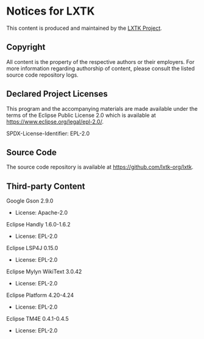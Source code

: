 # Notices for LXTK

This content is produced and maintained by the [LXTK Project](https://lxtk.org).

## Copyright

All content is the property of the respective authors or their employers.
For more information regarding authorship of content, please consult the
listed source code repository logs.

## Declared Project Licenses

This program and the accompanying materials are made available under
the terms of the Eclipse Public License 2.0 which is available at
<https://www.eclipse.org/legal/epl-2.0/>.

SPDX-License-Identifier: EPL-2.0

## Source Code

The source code repository is available at <https://github.com/lxtk-org/lxtk>.

## Third-party Content

Google Gson 2.9.0

 * License: Apache-2.0

Eclipse Handly 1.6.0-1.6.2

 * License: EPL-2.0

Eclipse LSP4J 0.15.0

 * License: EPL-2.0

Eclipse Mylyn WikiText 3.0.42

 * License: EPL-2.0

Eclipse Platform 4.20-4.24

 * License: EPL-2.0

Eclipse TM4E 0.4.1-0.4.5

 * License: EPL-2.0

